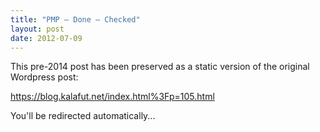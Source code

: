 ```yaml
---
title: "PMP – Done – Checked"
layout: post
date: 2012-07-09
---
```


This pre-2014 post has been preserved as a static version of the original Wordpress post:

https://blog.kalafut.net/index.html%3Fp=105.html

You'll be redirected automatically...

<head>
  <meta http-equiv="refresh" content="5;url=https://blog.kalafut.net/index.html%3Fp=105.html">
</head>

